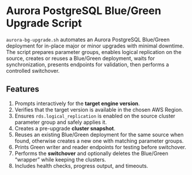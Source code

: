 # Aurora PostgreSQL Blue/Green Upgrade Script

`aurora-bg-upgrade.sh` automates an Aurora PostgreSQL Blue/Green deployment for in-place major or minor upgrades with minimal downtime.  
The script prepares parameter groups, enables logical replication on the source, creates or reuses a Blue/Green deployment, waits for synchronization, presents endpoints for validation, then performs a controlled switchover.

## Features

1. Prompts interactively for the **target engine version**.  
2. Verifies that the target version is available in the chosen AWS Region.  
3. Ensures `rds.logical_replication` is enabled on the source cluster parameter group and safely applies it.  
4. Creates a pre-upgrade **cluster snapshot**.  
5. Reuses an existing Blue/Green deployment for the same source when found, otherwise creates a new one with matching parameter groups.  
6. Prints Green writer and reader endpoints for testing before switchover.  
7. Performs the **switchover** and optionally deletes the Blue/Green “wrapper” while keeping the clusters.  
8. Includes health checks, progress output, and timeouts.

